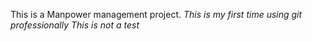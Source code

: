 This is a Manpower management project. 
_This is my first time using git professionally_
*This is not a test*